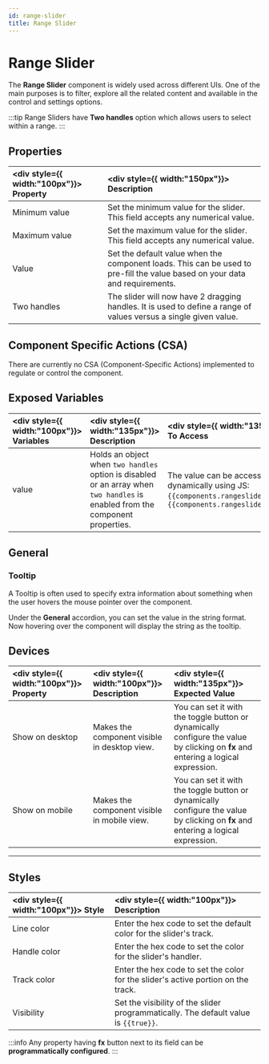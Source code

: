 ```yaml
---
id: range-slider
title: Range Slider
---
```

# Range Slider

The **Range Slider** component is widely used across different UIs. One of the main purposes is to filter, explore all the related content and available in the control and settings options.

:::tip
Range Sliders have **Two handles** option which allows users to select within a range.
:::

<div style={{paddingTop:'24px'}}>

## Properties

| <div style={{ width:"100px"}}> Property </div> | <div style={{ width:"150px"}}> Description </div> | 
|:------------ |:-------------|
| Minimum value | Set the minimum value for the slider. This field accepts any numerical value. |
| Maximum value | Set the maximum value for the slider. This field accepts any numerical value. |
| Value | Set the default value when the component loads. This can be used to pre-fill the value based on your data and requirements. |
| Two handles | The slider will now have 2 dragging handles. It is used to define a range of values versus a single given value. |

</div>

<div style={{paddingTop:'24px'}}>

## Component Specific Actions (CSA)

There are currently no CSA (Component-Specific Actions) implemented to regulate or control the component.

</div>

<div style={{paddingTop:'24px'}}>

## Exposed Variables

| <div style={{ width:"100px"}}> Variables  </div>  | <div style={{ width:"135px"}}> Description </div> | <div style={{ width:"135px"}}> How To Access </div> |
|:----------- |:----------- |:--------- |
| value | Holds an object when `two handles` option is disabled or an array when `two handles` is enabled from the component properties. | The value can be accessed dynamically using JS: `{{components.rangeslider1.value}}` or `{{components.rangeslider1.value[1]}}` |

</div>

<div style={{paddingTop:'24px'}}>

## General
### Tooltip

A Tooltip is often used to specify extra information about something when the user hovers the mouse pointer over the component.

Under the <b>General</b> accordion, you can set the value in the string format. Now hovering over the component will display the string as the tooltip.

</div>

<div style={{paddingTop:'24px'}}>

## Devices

| <div style={{ width:"100px"}}> Property </div> | <div style={{ width:"100px"}}> Description </div> | <div style={{ width:"135px"}}> Expected Value </div> |
|:--------------- |:----------------------------------------- | :------------------------------------------------------------------------------------------------------------- |
| Show on desktop | Makes the component visible in desktop view.| You can set it with the toggle button or dynamically configure the value by clicking on **fx** and entering a logical expression. |
| Show on mobile  | Makes the component visible in mobile view.  | You can set it with the toggle button or dynamically configure the value by clicking on **fx** and entering a logical expression. |

</div>

<div style={{paddingTop:'24px'}}>

---

## Styles

| <div style={{ width:"100px"}}> Style </div> | <div style={{ width:"100px"}}>  Description </div> | 
|:------------ |:-------------|
| Line color | Enter the hex code to set the default color for the slider's track. |
| Handle color | Enter the hex code to set the color for the slider's handler. |
| Track color | Enter the hex code to set the color for the slider's active portion on the track. |
| Visibility | Set the visibility of the slider programmatically. The default value is `{{true}}`. |

:::info
Any property having **fx** button next to its field can be **programmatically configured**.
:::

</div>
